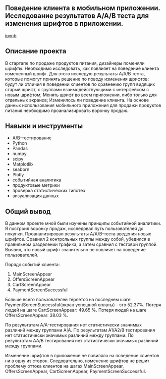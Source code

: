 ##  Поведение клиента в мобильном приложении.<br>Исследование результатов А/А/В теста для изменения шрифтов в приложении.
[ipynb](https://github.com/Ezekiel-Konrad/Data-Analysis/blob/main/A_A_B_test_%D1%81ustomer_behavior/A_A_B_test_%D1%81ustomer_behavior.ipynb)

## Описание проекта

В стартапе по продаже продуктов питания, дизайнеры поменяли шрифты. Необходимо исследовать, как повлияет на поведение клиента измененный шрифт. Для этого исследую результаты A/A/B теста, которые помогут принять решение по поводу изменения шрифтов: будут ли отличия в поведении клиентов по сравнению групп видящих старый шрифт, с группами взаимодействующими с интерфейсом с новым шрифтом; Менять шрифт во всем приложении, либо только для отдельных экранов; Изменилось ли поведение клиента. На основе данных использования мобильного приложения для продажи продуктов питания необходимо проанализировать воронку продаж.

## Навыки и инструменты

* A/B-тестирование
* Python
* Pandas
* numpy
* scipy
* Matplotlib
* seaborn
* Plotly
* событийная аналитика
* продуктовые метрики
* проверка статистических гипотез
* визуализация данных

## Общий вывод

В данном проекте мной были изучены принципы событийной аналитики. Я построил воронку продаж, исследовал путь пользователей до покупки. Проанализировал результаты А/A/B-теста введения новых шрифтов. Сравнил 2 контрольных группы между собой, убедился в правильном разделении трафика, а затем сравнил с тестовой группой. Выявил, что новый шрифт значительно не повлияет на поведение пользователей.

Порядк событий клиента:
1. MainScreenAppear
2. OffersScreenAppear
3. CartScreenAppear
4. PaymentScreenSuccessful

Больше всего пользователей теряется на последнем шаге PaymentScreenSuccessful(экран успешной оплаты) - это 52.37%.
Потеря людей на шаге CartScreenAppear: 49.65 %.
Потеря людей на шаге OffersScreenAppear: 38.03 %.

По результатам A/A-тестирования нет статистически значимых различий между группами A|A.
По результатам A1/A2/В тестирования нет статистически значимых различий между группами.
По результатам AA/В тестирования нет статистически значимых различий между группами.

Изменение шрифтов в приложение не повиляло на поведение клиентов ни в одну из сторон. Следовательно, изменение шрифтов не решит проблему оттока клиентов на шагах MainScreenAppear, OffersScreenAppear, CartScreenAppear, PaymentScreenSuccessful.
